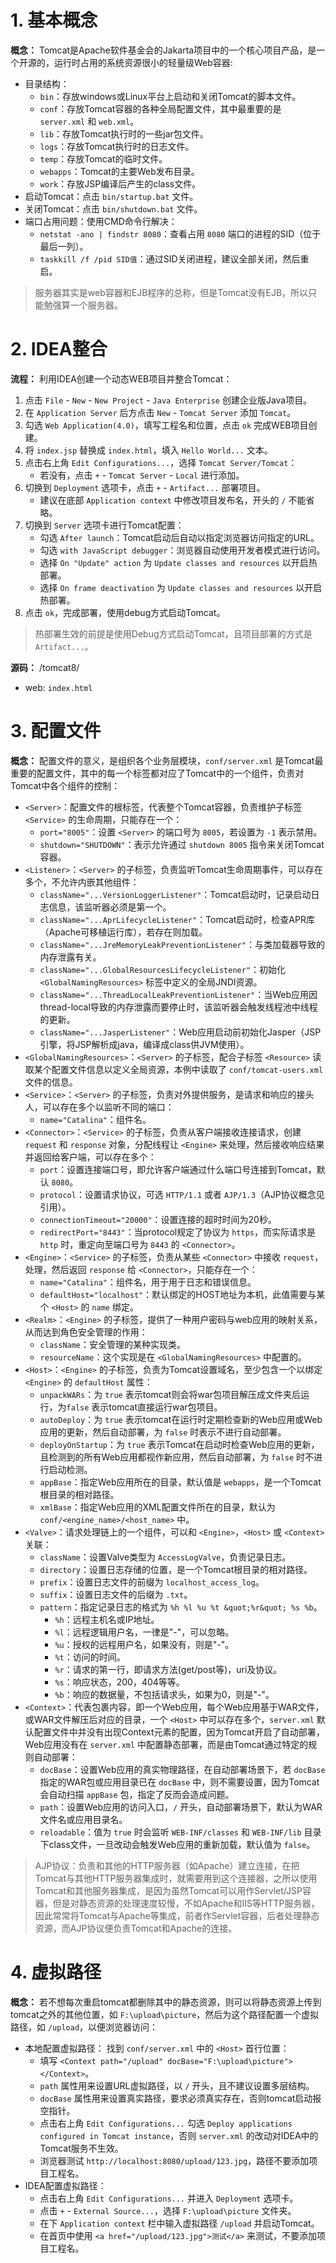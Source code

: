 # 1. 基本概念

**概念：** Tomcat是Apache软件基金会的Jakarta项目中的一个核心项目产品，是一个开源的，运行时占用的系统资源很小的轻量级Web容器:
- 目录结构：
    - `bin`：存放windows或Linux平台上启动和关闭Tomcat的脚本文件。
    - `conf`：存放Tomcat容器的各种全局配置文件，其中最重要的是 `server.xml` 和 `web.xml`。
    - `lib`：存放Tomcat执行时的一些jar包文件。
    - `logs`：存放Tomcat执行时的日志文件。
    - `temp`：存放Tomcat的临时文件。
    - `webapps`：Tomcat的主要Web发布目录。
    - `work`：存放JSP编译后产生的class文件。
- 启动Tomcat：点击 `bin/startup.bat` 文件。
- 关闭Tomcat：点击 `bin/shutdown.bat` 文件。
- 端口占用问题：使用CMD命令行解决：
    - `netstat -ano | findstr 8080`：查看占用 `8080` 端口的进程的SID（位于最后一列）。
    - `taskkill /f /pid SID值`：通过SID关闭进程，建议全部关闭，然后重启。

> 服务器其实是web容器和EJB程序的总称，但是Tomcat没有EJB，所以只能勉强算一个服务器。

# 2. IDEA整合

**流程：** 利用IDEA创建一个动态WEB项目并整合Tomcat：
1. 点击 `File` - `New` - `New Project` - `Java Enterprise` 创建企业版Java项目。
2. 在 `Application Server` 后方点击 `New` - `Tomcat Server` 添加 `Tomcat`。
3. 勾选 `Web Application(4.0)`，填写工程名和位置，点击 `ok` 完成WEB项目创建。
4. 将 `index.jsp` 替换成 `index.html`，填入 `Hello World...` 文本。
5. 点击右上角 `Edit Configurations...`，选择 `Tomcat Server/Tomcat`：
    - 若没有，点击 `+` - `Tomcat Server` - `Local` 进行添加。
6. 切换到 `Deployment` 选项卡，点击 `+` - `Artifact...` 部署项目。
    - 建议在底部 `Application context` 中修改项目发布名，开头的 `/` 不能省略。
7. 切换到 `Server` 选项卡进行Tomcat配置：
    - 勾选 `After launch`：Tomcat启动后自动以指定浏览器访问指定的URL。
    - 勾选 `with JavaScript debugger`：浏览器自动使用开发者模式进行访问。
    - 选择 `On "Update" action` 为 `Update classes and resources` 以开启热部署。
    - 选择 `On frame deactivation` 为 `Update classes and resources` 以开启热部署。
8. 点击 `ok`，完成部署，使用debug方式启动Tomcat。

> 热部署生效的前提是使用Debug方式启动Tomcat，且项目部署的方式是 `Artifact...`。

**源码：** /tomcat8/
- web: `index.html`

# 3. 配置文件

**概念：** 配置文件的意义，是组织各个业务层模块，`conf/server.xml` 是Tomcat最重要的配置文件，其中的每一个标签都对应了Tomcat中的一个组件，负责对Tomcat中各个组件的控制：
- `<Server>`：配置文件的根标签，代表整个Tomcat容器，负责维护子标签 `<Service>` 的生命周期，只能存在一个：
    - `port="8005"`：设置 `<Server>` 的端口号为 `8005`，若设置为 `-1` 表示禁用。
    - `shutdown="SHUTDOWN"`：表示允许通过 `shutdown 8005` 指令来关闭Tomcat容器。
- `<Listener>`：`<Server>` 的子标签，负责监听Tomcat生命周期事件，可以存在多个，不允许内嵌其他组件：
    - `className="...VersionLoggerListener"`：Tomcat启动时，记录启动日志信息，该监听器必须是第一个。
    - `className="...AprLifecycleListener"`：Tomcat启动时，检查APR库（Apache可移植运行库），若存在则加载。
    - `className="...JreMemoryLeakPreventionListener"`：与类加载器导致的内存泄露有关。
    - `className="...GlobalResourcesLifecycleListener"`：初始化 `<GlobalNamingResources>` 标签中定义的全局JNDI资源。
    - `className="...ThreadLocalLeakPreventionListener"`：当Web应用因thread-local导致的内存泄露而要停止时，该监听器会触发线程池中线程的更新。
    - `className="...JasperListener"`：Web应用启动前初始化Jasper（JSP引擎，将JSP解析成java，编译成class供JVM使用）。
- `<GlobalNamingResources>`：`<Server>` 的子标签，配合子标签 `<Resource>` 读取某个配置文件信息以定义全局资源，本例中读取了 `conf/tomcat-users.xml` 文件的信息。
- `<Service>`：`<Server>` 的子标签，负责对外提供服务，是请求和响应的接头人，可以存在多个以监听不同的端口：
    - `name="Catalina"`：组件名。
- `<Connector>`：`<Service>` 的子标签，负责从客户端接收连接请求，创建 `request` 和 `response` 对象，分配线程让 `<Engine>` 来处理，然后接收响应结果并返回给客户端，可以存在多个：
    - `port`：设置连接端口号，即允许客户端通过什么端口号连接到Tomcat，默认 `8080`。
    - `protocol`：设置请求协议，可选 `HTTP/1.1` 或者 `AJP/1.3`（AJP协议概念见引用）。
    - `connectionTimeout="20000"`：设置连接的超时时间为20秒。
    - `redirectPort="8443"`：当protocol规定了协议为 `https`，而实际请求是 `http` 时，重定向至端口号为 `8443` 的 `<Connector>`。
- `<Engine>`：`<Service>` 的子标签，负责从某些 `<Connector>` 中接收 `request`，处理，然后返回 `response` 给 `<Connector>`，只能存在一个：
    - `name="Catalina"`：组件名，用于用于日志和错误信息。
    - `defaultHost="localhost"`：默认绑定的HOST地址为本机，此值需要与某个 `<Host>` 的 `name` 绑定。
- `<Realm>`：`<Engine>` 的子标签，提供了一种用户密码与web应用的映射关系，从而达到角色安全管理的作用：
    - `className`：安全管理的某种实现类。
    - `resourceName`：这个实现是在 `<GlobalNamingResources>` 中配置的。
- `<Host>`：`<Engine>` 的子标签，负责为Tomcat设置域名，至少包含一个以绑定 `<Engine>` 的 `defaultHost` 属性：
    - `unpackWARs`：为 `true` 表示tomcat则会将war包项目解压成文件夹后运行，为`false` 表示tomcat直接运行war包项目。
    - `autoDeploy`：为 `true` 表示tomcat在运行时定期检查新的Web应用或Web应用的更新，然后自动部署，为 `false` 时表示不进行自动部署。
    - `deployOnStartup`：为 `true` 表示Tomcat在启动时检查Web应用的更新，且检测到的所有Web应用都视作新应用，然后自动部署，为 `false` 时不进行启动检测。
    - `appBase`：指定Web应用所在的目录，默认值是 `webapps`，是一个Tomcat根目录的相对路径。
    - `xmlBase`：指定Web应用的XML配置文件所在的目录，默认为 `conf/<engine_name>/<host_name>` 中。
- `<Valve>`：请求处理链上的一个组件，可以和 `<Engine>`，`<Host>` 或 `<Context>` 关联：
    - `className`：设置Valve类型为 `AccessLogValve`，负责记录日志。
    - `directory`：设置日志存储的位置，是一个Tomcat根目录的相对路径。
    - `prefix`：设置日志文件的前缀为 `localhost_access_log`。
    - `suffix`：设置日志文件的后缀为 `.txt`。
    - `pattern`：指定记录日志的格式为 `%h %l %u %t &quot;%r&quot; %s %b`。
        - `%h`：远程主机名或IP地址。
        - `%l`：远程逻辑用户名，一律是"-"，可以忽略。
        - `%u`：授权的远程用户名，如果没有，则是"-"。
        - `%t`：访问的时间。
        - `%r`：请求的第一行，即请求方法(get/post等)，uri及协议。
        - `%s`：响应状态，200，404等等。
        - `%b`：响应的数据量，不包括请求头，如果为0，则是"-"。
- `<Context>`：代表包裹内容，即一个Web应用，每个Web应用基于WAR文件，或WAR文件解压后对应的目录，一个 `<Host>` 中可以存在多个，`server.xml` 默认配置文件中并没有出现Context元素的配置，因为Tomcat开启了自动部署，Web应用没有在 `server.xml` 中配置静态部署，而是由Tomcat通过特定的规则自动部署：
    - `docBase`：设置Web应用的真实物理路径，在自动部署场景下，若 `docBase` 指定的WAR包或应用目录已在 `docBase` 中，则不需要设置，因为Tomcat会自动扫描 `appBase` 包，指定了反而会造成问题。
    - `path`：设置Web应用的访问入口，`/` 开头，自动部署场景下，默认为WAR文件名或应用目录名。
    - `reloadable`：值为 `true` 时会监听 `WEB-INF/classes` 和 `WEB-INF/lib` 目录下class文件，一旦改动会触发Web应用的重新加载，默认值为 `false`。

> AJP协议：负责和其他的HTTP服务器（如Apache）建立连接，在把Tomcat与其他HTTP服务器集成时，就需要用到这个连接器，之所以使用Tomcat和其他服务器集成，是因为虽然Tomcat可以用作Servlet/JSP容器，但是对静态资源的处理速度较慢，不如Apache和IIS等HTTP服务器，因此常常将Tomcat与Apache等集成，前者作Servlet容器，后者处理静态资源，而AJP协议便负责Tomcat和Apache的连接。

# 4. 虚拟路径

**概念：** 若不想每次重启tomcat都删除其中的静态资源，则可以将静态资源上传到tomcat之外的其他位置，如 `F:\upload\picture`，然后为这个路径配置一个虚拟路径，如 `/upload`，以便浏览器访问：
- 本地配置虚拟路径： 找到 `conf/server.xml` 中的 `<Host>` 首行位置：
    - 填写 `<Context path="/upload" docBase="F:\upload\picture"></Context>`。
    - `path` 属性用来设置URL虚拟路径，以 `/` 开头，且不建议设置多层结构。
    - `docBase` 属性用来设置真实路径，要求必须真实存在，否则tomcat启动报空指针。
    - 点击右上角 `Edit Configurations...` 勾选 `Deploy applications configured in Tomcat instance`，否则 `server.xml` 的改动对IDEA中的Tomcat服务不生效。
    - 浏览器测试 `http://localhost:8080/upload/123.jpg`，路径不要添加项目工程名。
- IDEA配置虚拟路径：
    - 点击右上角 `Edit Configurations...` 并进入 `Deployment` 选项卡。
    - 点击 `+` - `External Source...`，选择 `F:\upload\picture` 文件夹。
    - 在下 `Application context` 栏中输入虚拟路径 `/upload` 并启动Tomcat。
    - 在首页中使用 `<a href="/upload/123.jpg">测试</a>` 来测试，不要添加项目工程名。